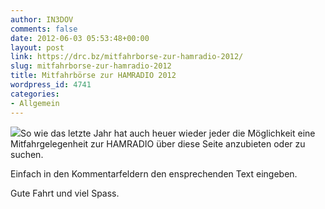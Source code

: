 ```yaml
---
author: IN3DOV
comments: false
date: 2012-06-03 05:53:48+00:00
layout: post
link: https://drc.bz/mitfahrborse-zur-hamradio-2012/
slug: mitfahrborse-zur-hamradio-2012
title: Mitfahrbörse zur HAMRADIO 2012
wordpress_id: 4741
categories:
- Allgemein
---
```


[![](https://drc.bz/wp-content/uploads/2012/06/autostop.jpg)](https://drc.bz/wp-content/uploads/2012/06/autostop.jpg)So wie das letzte Jahr hat auch heuer wieder jeder die Möglichkeit eine Mitfahrgelegenheit zur HAMRADIO über diese Seite anzubieten oder zu suchen.

Einfach in den Kommentarfeldern den ensprechenden Text eingeben.



Gute Fahrt und viel Spass.
